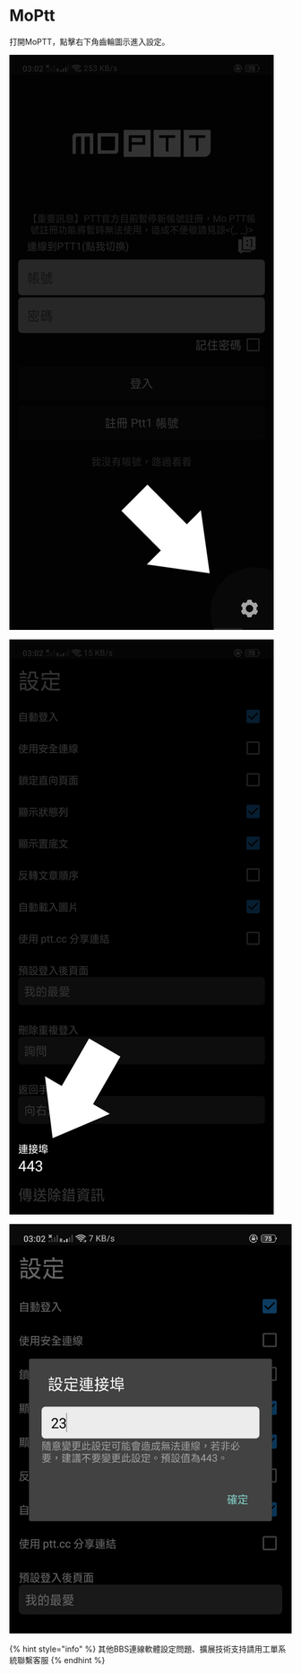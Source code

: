 # MoPtt

打開MoPTT，點擊右下角齒輪圖示進入設定。

![&#x9EDE;&#x64CA;&#x53F3;&#x4E0B;&#x89D2;&#x9F52;&#x8F2A;&#x5716;&#x793A;&#x9032;&#x5165;&#x8A2D;&#x5B9A;&#x3002;](../../.gitbook/assets/moptt01.jpg)

![&#x627E;&#x5230;&#x9023;&#x63A5;&#x57E0;&#x3002;](../../.gitbook/assets/moptt02.jpg)

![&#x8F38;&#x5165;23&#xFF0C;&#x6539;&#x70BA;23PORT&#x9023;&#x63A5;&#xFF0C;&#x5373;&#x53EF;&#x9806;&#x5229;&#x767B;&#x5165;&#x3002;](../../.gitbook/assets/moptt03.jpg)

{% hint style="info" %}
其他BBS連線軟體設定問題、擴展技術支持請用工單系統聯繫客服
{% endhint %}

